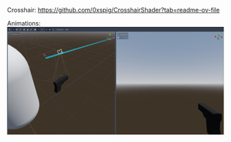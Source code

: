 Crosshair:
https://github.com/0xspig/CrosshairShader?tab=readme-ov-file

Animations:
![](https://raw.githubusercontent.com/zeaktorres/Godot_Projects/main/BasicFirstPersonCamera/CapsuleFPS_Animations.gif)
